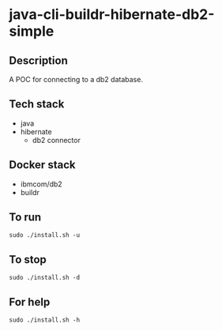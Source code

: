 # java-cli-buildr-hibernate-db2-simple

## Description
A POC for connecting to a db2 database.

## Tech stack
- java
- hibernate
  - db2 connector

## Docker stack
- ibmcom/db2
- buildr

## To run
`sudo ./install.sh -u`

## To stop
`sudo ./install.sh -d`

## For help
`sudo ./install.sh -h`
